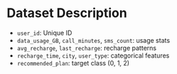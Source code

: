 # Dataset Description
- `user_id`: Unique ID
- `data_usage_GB`, `call_minutes`, `sms_count`: usage stats
- `avg_recharge`, `last_recharge`: recharge patterns
- `recharge_time`, `city`, `user_type`: categorical features
- `recommended_plan`: target class (0, 1, 2)